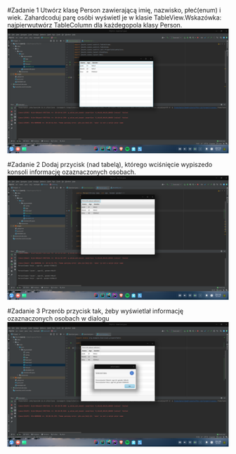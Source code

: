 #Zadanie 1
Utwórz klasę Person zawierającą imię, nazwisko, płeć(enum) i wiek. Zahardcoduj parę osóbi wyświetl je w klasie TableView.Wskazówka: najpierwutwórz TableColumn dla każdegopola klasy Person.
![Result](./1.png?raw=true)

#Zadanie 2
Dodaj przycisk (nad tabelą), którego wciśnięcie wypiszedo konsoli informację ozaznaczonych osobach.
![Result](./2.png?raw=true)

#Zadanie 3
Przerób przycisk tak, żeby wyświetlał informację ozaznaczonych osobach w dialogu
![Result](./3.png?raw=true)





